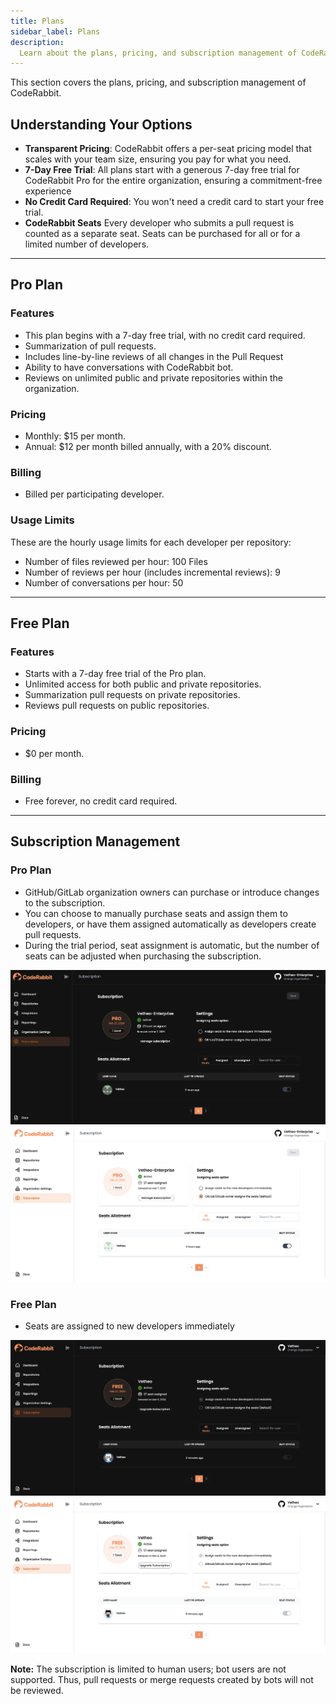 ```yaml
---
title: Plans
sidebar_label: Plans
description:
  Learn about the plans, pricing, and subscription management of CodeRabbit.
---
```


This section covers the plans, pricing, and subscription management of
CodeRabbit.

## **Understanding Your Options**

- **Transparent Pricing**: CodeRabbit offers a per-seat pricing model that
  scales with your team size, ensuring you pay for what you need.
- **7-Day Free Trial**: All plans start with a generous 7-day free trial for
  CodeRabbit Pro for the entire organization, ensuring a commitment-free
  experience
- **No Credit Card Required**: You won't need a credit card to start your free
  trial.
- **CodeRabbit Seats** Every developer who submits a pull request is counted as
  a separate seat. Seats can be purchased for all or for a limited number of
  developers.

---

## **Pro Plan**

### Features

- This plan begins with a 7-day free trial, with no credit card required.
- Summarization of pull requests.
- Includes line-by-line reviews of all changes in the Pull Request
- Ability to have conversations with CodeRabbit bot.
- Reviews on unlimited public and private repositories within the organization.

### Pricing

- Monthly: $15 per month.
- Annual: $12 per month billed annually, with a 20% discount.

### Billing

- Billed per participating developer.

### Usage Limits

These are the hourly usage limits for each developer per repository:

- Number of files reviewed per hour: 100 Files
- Number of reviews per hour (includes incremental reviews): 9
- Number of conversations per hour: 50

---

## **Free Plan**

### Features

- Starts with a 7-day free trial of the Pro plan.
- Unlimited access for both public and private repositories.
- Summarization pull requests on private repositories.
- Reviews pull requests on public repositories.

### Pricing

- $0 per month.

### Billing

- Free forever, no credit card required.

---

## **Subscription Management**

### Pro Plan

- GitHub/GitLab organization owners can purchase or introduce changes to the
  subscription.
- You can choose to manually purchase seats and assign them to developers, or
  have them assigned automatically as developers create pull requests.
- During the trial period, seat assignment is automatic, but the number of seats
  can be adjusted when purchasing the subscription.

![Seat Management](./images/cr_seat_manage_dark.png#gh-dark-mode-only)
![Seat Management](./images/cr_seat_manage_light.png#gh-light-mode-only)

### Free Plan

- Seats are assigned to new developers immediately

![Free Seat Assignment](./images/cr_seat_free_dark.png#gh-dark-mode-only)
![Free Seat Assignment](./images/cr_seat_free_light.png#gh-light-mode-only)


**Note:** The subscription is limited to human users; bot users are not supported. Thus, pull requests or merge requests created by bots will not be reviewed.
